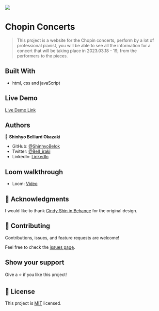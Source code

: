 ![](https://img.shields.io/badge/Microverse-blueviolet)

# Chopin Concerts

> This project is a website for the Chopin concerts, perform by a lot of professional pianist, you will be able to see all the information for a concert that will be taking place in 2023.03.18 - 19, from the performers to the pieces.

## Built With

- html, css and javaScript

## Live Demo

[Live Demo Link]()

## Authors

👤 **Shinhyo Belliard Okazaki**

- GitHub: [@ShinhyoBelok](https://github.com/ShinhyoBelok)
- Twitter: [@Bell_iraki](https://twitter.com/Bell_iraki)
- LinkedIn: [LinkedIn](https://www.linkedin.com/in/shinhyo-belliard-okazaki-807a38249/)

## Loom walkthrough

- Loom: [Video](https://www.loom.com/share/7dd991911aae4207bddd71d1b42e2043)

## 🙏 Acknowledgments

I would like to thank [Cindy Shin in Behance](https://www.behance.net/adagio07) for the original design.

## 🤝 Contributing

Contributions, issues, and feature requests are welcome!

Feel free to check the [issues page](../../issues/).

## Show your support

Give a ⭐️ if you like this project!

## 📝 License

This project is [MIT](./LICENSE) licensed.
